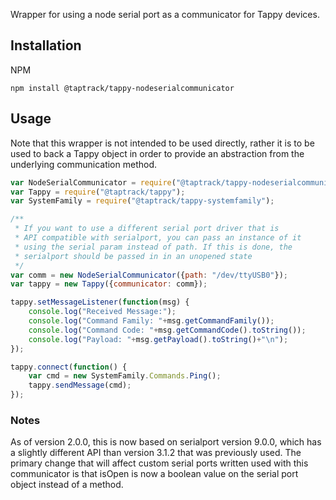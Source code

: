 Wrapper for using a node serial port as a communicator
for Tappy devices.

## Installation
NPM
```
npm install @taptrack/tappy-nodeserialcommunicator
```

## Usage
Note that this wrapper is not intended to be used directly, rather
it is to be used to back a Tappy object in order to provide an 
abstraction from the underlying communication method.

```javascript
var NodeSerialCommunicator = require("@taptrack/tappy-nodeserialcommunicator");
var Tappy = require("@taptrack/tappy");
var SystemFamily = require("@taptrack/tappy-systemfamily");

/**
 * If you want to use a different serial port driver that is
 * API compatible with serialport, you can pass an instance of it
 * using the serial param instead of path. If this is done, the 
 * serialport should be passed in in an unopened state
 */
var comm = new NodeSerialCommunicator({path: "/dev/ttyUSB0"});
var tappy = new Tappy({communicator: comm});

tappy.setMessageListener(function(msg) {
    console.log("Received Message:");
    console.log("Command Family: "+msg.getCommandFamily());
    console.log("Command Code: "+msg.getCommandCode().toString());
    console.log("Payload: "+msg.getPayload().toString()+"\n");
});

tappy.connect(function() {
    var cmd = new SystemFamily.Commands.Ping();
    tappy.sendMessage(cmd);
});
```


### Notes
As of version 2.0.0, this is now based on serialport version 9.0.0, which has a slightly different API than 
version 3.1.2 that was previously used. The primary change that will affect custom serial ports written used
with this communicator is that isOpen is now a boolean value on the serial port object instead of a method.
